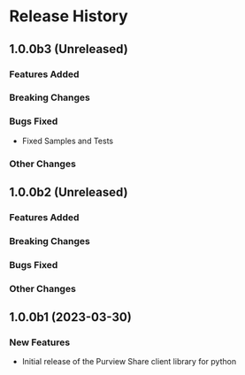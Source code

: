 # Release History

## 1.0.0b3 (Unreleased)

### Features Added

### Breaking Changes

### Bugs Fixed

- Fixed Samples and Tests

### Other Changes

## 1.0.0b2 (Unreleased)

### Features Added

### Breaking Changes

### Bugs Fixed

### Other Changes

## 1.0.0b1 (2023-03-30)

### New Features

- Initial release of the Purview Share client library for python